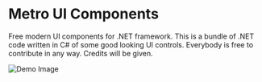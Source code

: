 # Metro UI Components
Free modern UI components for .NET framework. This is a bundle of .NET code written in C# of some good looking UI controls. Everybody is free to contribute in any way. Credits will be given.

![Demo Image](https://raw.githubusercontent.com/theInviolable/MetroUIComponents/master/Images/All.png)
